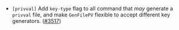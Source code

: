 - `[privval]` Add `key-type` flag to all command that _may_ generate a `privval` file,
  and make `GenFilePV` flexible to accept different key generators.
  ([\#3517](https://github.com/depinnetwork/por-consensus/pull/3517))
